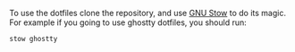 To use the dotfiles clone the repository, and use [GNU Stow](https://www.gnu.org/software/stow/) to do its magic. 
For example if you going to use ghostty dotfiles, you should run:
```
stow ghostty
```
